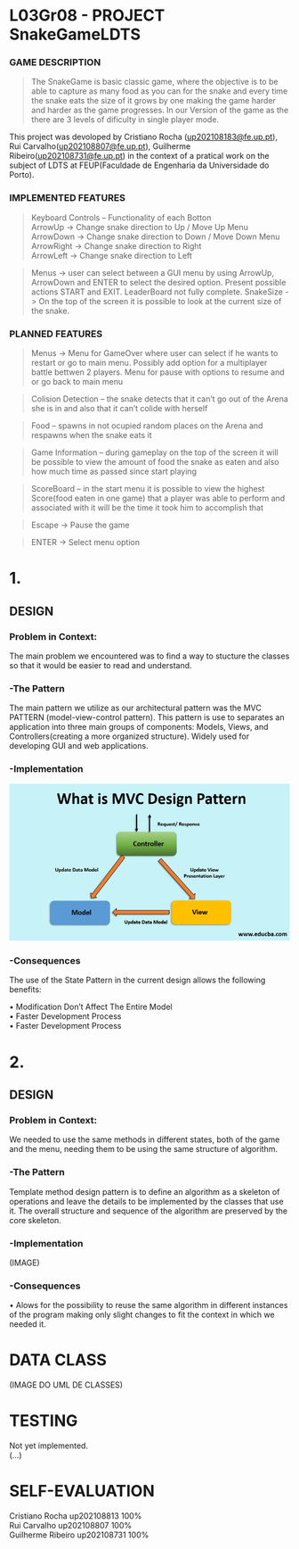 # L03Gr08 - PROJECT SnakeGameLDTS

### GAME DESCRIPTION

> The SnakeGame is basic classic game, where the objective is to be able to capture as many food as you can for the snake and every time the snake eats the size of it grows by one making the game harder and harder as the game progresses. In our Version of the game as the there are 3 levels of dificulty in single player mode. 

This project was devoloped by Cristiano Rocha (up202108183@fe.up.pt), Rui Carvalho(up202108807@fe.up.pt), Guilherme Ribeiro(up202108731@fe.up.pt) in the context of a pratical work on the subject of LDTS at FEUP(Faculdade de Engenharia da Universidade do Porto).

### IMPLEMENTED FEATURES

>Keyboard Controls – Functionality of each Botton  
  >ArrowUp -> Change snake direction to Up / Move Up Menu  
  ArrowDown -> Change snake direction to Down / Move Down Menu  
  ArrowRight -> Change snake direction to Right  
  ArrowLeft -> Change snake direction to Left  
    
  >Menus -> user can select between a GUI menu by using ArrowUp, ArrowDown and ENTER to select the desired option. Present possible actions START and EXIT. LeaderBoard   not fully complete.
 SnakeSize -> On the top of the screen it is possible to look at the current size of the snake.




### PLANNED FEATURES

>Menus -> Menu for GameOver where user can select if he wants to restart or go to main menu. Possibly add option for a multiplayer battle bettwen 2 players. Menu for pause with options to resume and or go back to main menu  
  
>Colision Detection – the snake detects that it can’t go out of the Arena she is in and also that it can’t colide with herself  
  
> Food – spawns in not ocupied random places on the Arena and respawns when the snake eats it  
  
> Game Information – during gameplay on the top of the screen it will be possible to view the amount of food the snake as eaten and also how much time as passed since start playing  
  
> ScoreBoard – in the start menu it is possible to view the highest Score(food eaten in one game) that a player was able to perform and associated with it will be the time it took him to accomplish that  
  
> Escape -> Pause the game  
  
> ENTER -> Select menu option  


# 1.  
##  DESIGN

### Problem in Context:

The main problem we encountered was to find a way to stucture the classes so that it would be easier to read and understand.  
  
### -The Pattern  
The main pattern we utilize as our architectural pattern was the MVC PATTERN (model-view-control pattern). This pattern is use to separates an application into three main groups of components: Models, Views, and Controllers(creating a more organized structure). Widely used for developing GUI and web applications.  


### -Implementation  
![Model-View-Controller design](/Images_Source/what-is-mvc-design-pattern.jpg "MVC")


  
   
  
    
  
      
      
      
      
      
      
      
      
      
      
      
      
      
      
      
      
      
      
      
      
      
      
      

### -Consequences  

The use of the State Pattern in the current design allows the following benefits:  

• Modification Don’t Affect The Entire Model  
• Faster Development Process  
• Faster Development Process  
  
  
# 2.  
##  DESIGN

### Problem in Context:  
We needed to use the same methods in different states, both of the game and the menu, needing them to be using the same structure of algorithm.  

  
### -The Pattern  
Template method design pattern is to define an algorithm as a skeleton of operations and leave the details to be implemented by the classes that use it. The overall structure and sequence of the algorithm are preserved by the core skeleton.  


### -Implementation  
(IMAGE)  
  
   
  
    
  
      
      
      
      
      
      
      
      
      
      
      
      
      
      
      
      
      
      
      
      
      
      
      

### -Consequences  
• Alows for the possibility to reuse the same algorithm in different instances of the program making only slight changes to fit the context in which we needed it. 


  
  


 


# DATA CLASS  
  
(IMAGE DO UML DE CLASSES)  
  
# TESTING  
Not yet implemented.  
(…)  
  

# SELF-EVALUATION  
  Cristiano Rocha up202108813 100%  
  Rui Carvalho up202108807 100%  
  Guilherme Ribeiro up202108731 100%  
